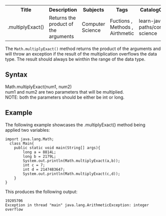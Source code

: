 <table>
  <th> 
    Title
  </th>
  <th>
    Description
  </th>
  <th>
    Subjects
  </th>
  <th>
    Tags
  </th>
  <th>
    CatalogContent
  </th>
  <tr> 
    <td> .multiplyExact() </td>
    <td> Returns the product of the arguments </td>
    <td> Computer Science </td>
    <td> Fuctions , Methods , Airthmetic </td>
    <td> learn-java , paths/computer-science </td>
  </tr>
  </table>
  
  
  
  The ```Math.multiplyExact()``` method returns the product of the arguments and 
  will throw an exception if the result of the multiplication overflows the data type.
  The result should always be winthin the range of the data type.
  
  
  <h2> Syntax </h2>
  Math.multiplyExact(num1, num2)
  <br>
  num1 and num2 are two parameters that will be multiplied.
  <br>
  NOTE: both the parameters should be either be int or long.
  
  <h2> Example </h2>
  The following example showcases the .multiplyExact() method being applied two variables:
  
```
import java.lang.Math;
  class Main{
    public static void main(String[] args){
        long a = 8814L;
        long b = 2179L;
        System.out.println(Math.multiplyExact(a,b));
        int c = 7;
        int d = 2147483647;
        System.out.println(Math.multiplyExact(c,d));
    }
}
```
This produces the following output:
```
19205706
Exception in thread "main" java.lang.ArithmeticException: integer overflow
```


  
